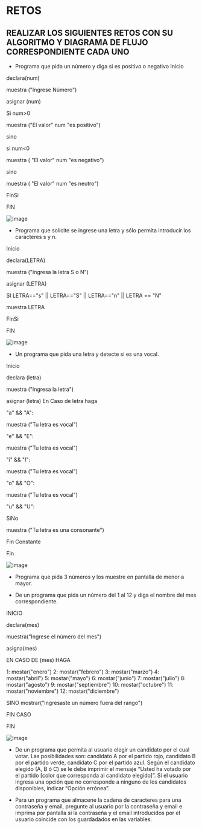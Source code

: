 # RETOS
## REALIZAR LOS SIGUIENTES RETOS CON SU ALGORITMO Y DIAGRAMA DE FLUJO CORRESPONDIENTE CADA UNO 

* Programa que pida un número y diga si es positivo o negativo
Inicio

declara(num)

muestra ("Ingrese Número")

asignar (num)

Si num>0

muestra ("El valor" num "es positivo")

sino

  si num<0

muestra ( "El valor" num "es negativo")

  sino 
  
  muestra ( "El valor" num "es neutro")

FinSi

FIN

![image](https://user-images.githubusercontent.com/101668305/161143498-8ff5a63a-dfde-4da8-86bc-5302b53bfb34.png)


* Programa que solicite se ingrese una letra y sólo permita introducir los caracteres s y n.

Inicio

declara(LETRA)

muestra ("Ingresa la letra S o N")

asignar (LETRA)

SI LETRA=="s" || LETRA=="S" || LETRA=="n" || LETRA == "N"

muestra LETRA

FinSi

FIN

![image](https://user-images.githubusercontent.com/101668305/161140742-764f76f0-7b5c-42a0-8f18-36218ddb7e3f.png)

* Un programa que pida una letra y detecte si es una vocal. 

Inicio

declara (letra)

muestra ("Ingresa la letra")

asignar (letra)
 En Caso de letra haga

"a" && "A":

muestra ("Tu letra es vocal")

"e" && "E":

muestra ("Tu letra es vocal")

"i" && "I":

muestra ("Tu letra es vocal")

 "o" && "O":

muestra ("Tu letra es vocal")

"u" && "U":
 
 SiNo 
 
 muestra ("Tu letra es una consonante")

Fin Constante

Fin

![image](https://user-images.githubusercontent.com/101668305/161145407-6915703d-28d2-4aea-a28f-17df0b0bd8b3.png)

* Programa que pida 3 números y los muestre en pantalla de menor a mayor.  


* De un programa que pida un número del 1 al 12 y diga el nombre del mes correspondiente.

INICIO

declara(mes)

muestra("Ingrese el número del mes")

asigna(mes)

EN CASO DE (mes) HAGA

1: mostar("enero")
2: mostar("febrero")
3: mostar("marzo") 
4: mostar("abril") 
5: mostar("mayo")
6: mostar("junio") 
7: mostar("julio")
8: mostar("agosto")
9: mostar("septiembre")
10: mostar("octubre")
11: mostar("noviembre")
12: mostar("diciembre")

SINO 
mostrar("Ingresaste un número fuera del rango") 

FIN CASO

FIN

![image](https://user-images.githubusercontent.com/101668305/161169459-6d4301a3-f096-4b75-985f-9cc0451fde1b.png)




* De un programa que permita al usuario elegir un candidato por el cual votar. Las posibilidades son: candidato A por el partido rojo, candidato B por el partido verde, candidato C por el partido azul. Según el candidato elegido (A, B ó C) se le debe imprimir el mensaje “Usted ha votado por el partido [color que corresponda al candidato elegido]”. Si el usuario ingresa una opción que no corresponde a ninguno de los candidatos disponibles, indicar “Opción errónea”.


* Para un programa que almacene la cadena de caracteres para una contraseña y email, pregunte al usuario por la contraseña y email e imprima por pantalla si la contraseña y el email introducidos por el usuario coincide con los guardadados en las variables.



